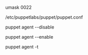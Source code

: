 

umask 0022

/etc/puppetlabs/puppet/puppet.conf

puppet agent --disable

puppet agent --enable

puppet  agent -t